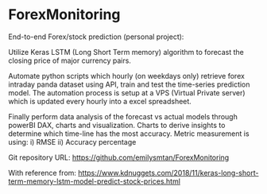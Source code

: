 # ForexMonitoring

End-to-end Forex/stock prediction (personal project): 

Utilize Keras LSTM (Long Short Term memory) algorithm to forecast the closing price of major currency pairs.

Automate python scripts which hourly (on weekdays only) retrieve forex intraday panda dataset using API, train and test the time-series prediction model. 
The automation process is setup at a VPS (Virtual Private server) which is updated every hourly into a excel spreadsheet.

Finally perform data analysis of the forecast vs actual models through powerBI DAX, charts and visualization. 
Charts to derive insights to determine which time-line has the most accuracy. 
Metric measurement is using:
i) RMSE
ii) Accuracy percentage

Git repository URL: https://github.com/emilysmtan/ForexMonitoring

With reference from: 
https://www.kdnuggets.com/2018/11/keras-long-short-term-memory-lstm-model-predict-stock-prices.html

